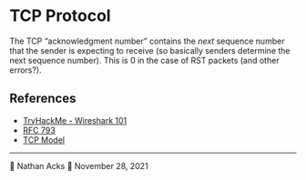 # TCP Protocol

The TCP “acknowledgment number” contains the *next* sequence number that the sender is expecting to receive (so basically senders determine the next sequence number). This is 0 in the case of RST packets (and other errors?).

## References

* [TryHackMe - Wireshark 101](tryhackme-wireshark-101.md)
* [RFC 793](https://datatracker.ietf.org/doc/html/rfc793)
* [TCP Model](tcp-model.md)

- - - -

👤 Nathan Acks
📅 November 28, 2021
